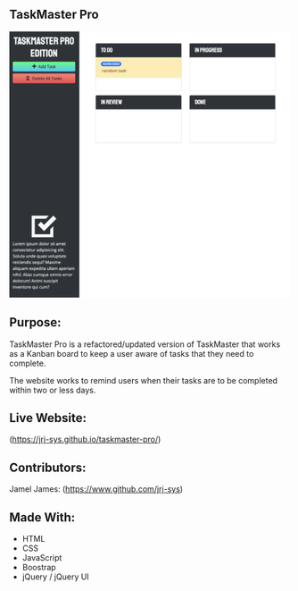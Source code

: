 ## TaskMaster Pro 

![Image of the TaskMaster Pro website](https://github.com/jrj-sys/taskmaster-pro/blob/main/assets/images/Screen%20Shot%202022-03-03%20at%205.05.26%20PM.png)

## Purpose: 

TaskMaster Pro is a refactored/updated version of TaskMaster that works as a Kanban board to keep a user aware of tasks that they need to complete. 

The website works to remind users when their tasks are to be completed within two or less days.

## Live Website: 

(https://jrj-sys.github.io/taskmaster-pro/)

## Contributors: 

Jamel James: (https://www.github.com/jrj-sys)

## Made With: 

* HTML 
* CSS
* JavaScript
* Boostrap
* jQuery / jQuery UI 
